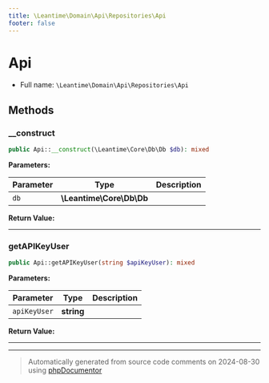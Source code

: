 ```yaml
---
title: \Leantime\Domain\Api\Repositories\Api
footer: false
---
```


# Api





* Full name: `\Leantime\Domain\Api\Repositories\Api`



## Methods

### __construct



```php
public Api::__construct(\Leantime\Core\Db\Db $db): mixed
```








**Parameters:**

| Parameter | Type | Description |
|-----------|------|-------------|
| `db` | **\Leantime\Core\Db\Db** |  |


**Return Value:**





---
### getAPIKeyUser



```php
public Api::getAPIKeyUser(string $apiKeyUser): mixed
```








**Parameters:**

| Parameter | Type | Description |
|-----------|------|-------------|
| `apiKeyUser` | **string** |  |


**Return Value:**





---


---
> Automatically generated from source code comments on 2024-08-30 using [phpDocumentor](http://www.phpdoc.org/)
